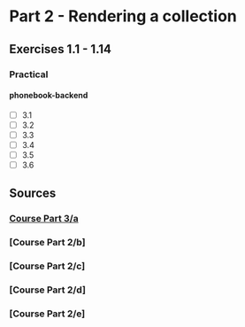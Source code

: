 # Part 2 - Rendering a collection

## Exercises 1.1 - 1.14

### Practical
#### phonebook-backend
- [ ] 3.1
- [ ] 3.2
- [ ] 3.3
- [ ] 3.4
- [ ] 3.5
- [ ] 3.6

## Sources
### [Course Part 3/a](https://fullstackopen.com/en/part3/node_js_and_express)
### [Course Part 2/b]
### [Course Part 2/c]
### [Course Part 2/d]
### [Course Part 2/e]
